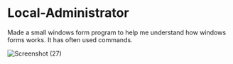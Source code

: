 # Local-Administrator
Made a small windows form program to help me understand how windows forms works. It has often used commands.

![Screenshot (27)](https://user-images.githubusercontent.com/34830693/79690059-26631180-8276-11ea-8702-0ab8d492075e.png)
